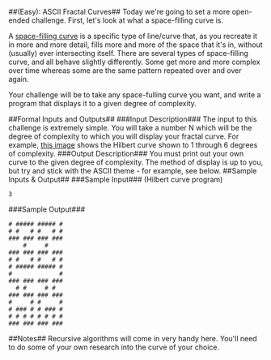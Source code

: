 ##(Easy): ASCII Fractal Curves##
Today we're going to set a more open-ended challenge. First, let's look at what a space-filling curve is.

A [space-filling curve](http://en.wikipedia.org/wiki/Space-filling_curve) is a specific type of line/curve that, as you recreate it in more and more detail, fills more and more of the space that it's in, without (usually) ever intersecting itself. There are several types of space-filling curve, and all behave slightly differently. Some get more and more complex over time whereas some are the same pattern repeated over and over again.

Your challenge will be to take any space-fulling curve you want, and write a program that displays it to a given degree of complexity.

##Formal Inputs and Outputs##
###Input Description###
The input to this challenge is extremely simple. You will take a number N which will be the degree of complexity to which you will display your fractal curve. For example, [this image](http://upload.wikimedia.org/wikipedia/en/a/a5/Hilbert_curve.svg) shows the Hilbert curve shown to 1 through 6 degrees of complexity.
###Output Description###
You must print out your own curve to the given degree of complexity. The method of display is up to you, but try and stick with the ASCII theme - for example, see below.
##Sample Inputs & Output##
###Sample Input###
(Hilbert curve program)

    3
###Sample Output###

	# ##### ##### #
	# #   # #   # #
	### ### ### ###
	    #     #    
	### ### ### ###
	# #   # #   # #
	# ##### ##### #
	#             #
	### ### ### ###
	  # #     # #  
	### ### ### ###
	#     # #     #
	# ### # # ### #
	# # # # # # # #
	### ### ### ###
##Notes##
Recursive algorithms will come in very handy here. You'll need to do some of your own research into the curve of your choice.